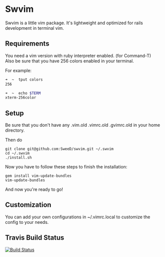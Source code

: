 # Swvim

Swvim is a little vim package. It's lightweight and optimized for rails development in terminal vim.

## Requirements
You need a vim version with ruby interpreter enabled. (for Command-T)
Also be sure that you have 256 colors enabled in your terminal.

For example:

```bash
➜  ~  tput colors
256

➜  ~  echo $TERM
xterm-256color
```

## Setup

Be sure that you don't have any .vim.old .vimrc.old .gvimrc.old in your
home directory.

Then do

    git clone git@github.com:SweeD/swvim.git ~/.swvim
    cd ~/.swvim
    ./install.sh

Now you have to follow these steps to finish the installation:

    gem install vim-update-bundles
    vim-update-bundles

And now you're ready to go!


## Customization

You can add your own configurations in ~/.vimrc.local to customize the config to your needs.

## Travis Build Status

[![Build
Status](https://secure.travis-ci.org/SweeD/swvim.png)](http://travis-ci.org/SweeD/swvim)
